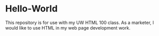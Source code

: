 # Hello-World
This repository is for use with my UW HTML 100 class.
As a marketer, I would like to use HTML in my web page development work.
